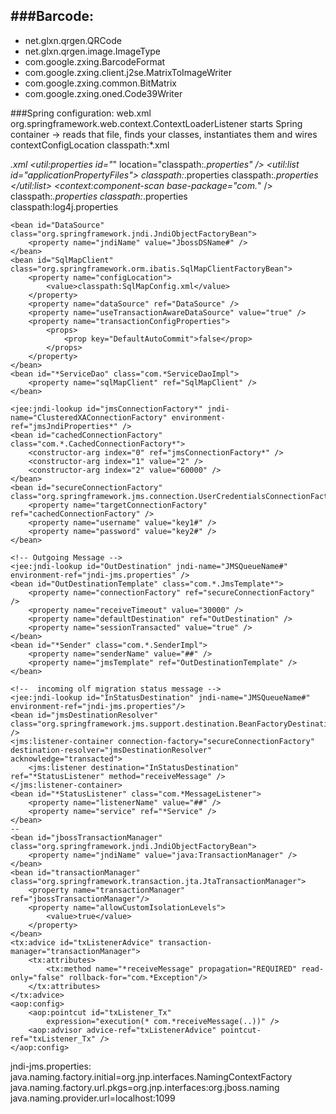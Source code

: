 ###Barcode:
---
* net.glxn.qrgen.QRCode
* net.glxn.qrgen.image.ImageType
* com.google.zxing.BarcodeFormat
* com.google.zxing.client.j2se.MatrixToImageWriter
* com.google.zxing.common.BitMatrix
* com.google.zxing.oned.Code39Writer

###Spring configuration:
web.xml
  <listener>
		<listener-class>org.springframework.web.context.ContextLoaderListener</listener-class>
		starts Spring container -> reads that file, finds your classes, instantiates them and wires
	</listener>
	<context-param>
		<param-name>contextConfigLocation</param-name>
		<param-value>
			classpath:*.xml </param-value>
	</context-param>
	
*.xml
	<import resource="classpath:*.xml" />
	<util:properties id="*" location="classpath:*.properties" />
	<util:list id="applicationPropertyFiles">
		<value>classpath:*.properties</value>
		<value>classpath:*.properties</value>		
	</util:list>
	<context:component-scan base-package="com.*" />
	<bean id="*" class="org.springframework.beans.factory.config.PropertyPlaceholderConfigurer" >		
		<property name="locations">
			<list>
				<value>classpath:*.properties</value>
				<value>classpath:*.properties</value>
			</list>
    	</property>  	
		<property name="ignoreUnresolvablePlaceholders" value="true"/>
	</bean>
	<bean id="*" class="org.springframework.beans.factory.config.MethodInvokingFactoryBean">
		<property name="targetClass" value="org.springframework.util.Log4jConfigurer" />
		<property name="targetMethod" value="initLogging" />
		<property name="arguments">
			<list>
				<value>classpath:log4j.properties</value>
			</list>
		</property>
	</bean>
	<bean id="*" class="com.*Service">
		<constructor-arg index="0" value="${key#}" />
	</bean>
	<bean id="*" class="com.*Service">
		<property name="memberVar#" ref="ref*" />
		<property name="memberVar#" value="*" />
	</bean>	
	
	<bean id="DataSource" class="org.springframework.jndi.JndiObjectFactoryBean">
		<property name="jndiName" value="JbossDSName#" />
	</bean>
	<bean id="SqlMapClient" class="org.springframework.orm.ibatis.SqlMapClientFactoryBean">
		<property name="configLocation">
			<value>classpath:SqlMapConfig.xml</value>
		</property>
		<property name="dataSource" ref="DataSource" />
		<property name="useTransactionAwareDataSource" value="true" />
		<property name="transactionConfigProperties"> 
			<props>
				<prop key="DefaultAutoCommit">false</prop> 
			</props> 
		</property>
	</bean> 
	<bean id="*ServiceDao" class="com.*ServiceDaoImpl">
		<property name="sqlMapClient" ref="SqlMapClient" />
	</bean>	
	
	<jee:jndi-lookup id="jmsConnectionFactory*" jndi-name="ClusteredXAConnectionFactory" environment-ref="jmsJndiProperties*" />
	<bean id="cachedConnectionFactory" class="com.*.CachedConnectionFactory*">
		<constructor-arg index="0" ref="jmsConnectionFactory*" />
		<constructor-arg index="1" value="2" />
		<constructor-arg index="2" value="60000" />
	</bean>
	<bean id="secureConnectionFactory" class="org.springframework.jms.connection.UserCredentialsConnectionFactoryAdapter">
		<property name="targetConnectionFactory" ref="cachedConnectionFactory" />
		<property name="username" value="key1#" />
		<property name="password" value="key2#" />
	</bean>

	<!-- Outgoing Message -->
	<jee:jndi-lookup id="OutDestination" jndi-name="JMSQueueName#" environment-ref="jndi-jms.properties" />
	<bean id="OutDestinationTemplate" class="com.*.JmsTemplate*">
		<property name="connectionFactory" ref="secureConnectionFactory" />
		<property name="receiveTimeout" value="30000" />
		<property name="defaultDestination" ref="OutDestination" />
		<property name="sessionTransacted" value="true" />
	</bean>
	<bean id="*Sender" class="com.*.SenderImpl">
        <property name="senderName" value="##" />
        <property name="jmsTemplate" ref="OutDestinationTemplate" />
	</bean>
	
	<!--  incoming olf migration status message -->
	<jee:jndi-lookup id="InStatusDestination" jndi-name="JMSQueueName#" environment-ref="jndi-jms.properties"/>
	<bean id="jmsDestinationResolver" class="org.springframework.jms.support.destination.BeanFactoryDestinationResolver" />
	<jms:listener-container connection-factory="secureConnectionFactory" destination-resolver="jmsDestinationResolver" acknowledge="transacted">
		<jms:listener destination="InStatusDestination" ref="*StatusListener" method="receiveMessage" />
	</jms:listener-container>	
	<bean id="*StatusListener" class="com.*MessageListener">
        <property name="listenerName" value="##" />
        <property name="service" ref="*Service" />
	</bean>
	--
	<bean id="jbossTransactionManager" class="org.springframework.jndi.JndiObjectFactoryBean">
        <property name="jndiName" value="java:TransactionManager" />
    </bean> 
	<bean id="transactionManager" class="org.springframework.transaction.jta.JtaTransactionManager">
		<property name="transactionManager" ref="jbossTransactionManager"/> 
		<property name="allowCustomIsolationLevels">
			<value>true</value>
		</property>
	</bean>
	<tx:advice id="txListenerAdvice" transaction-manager="transactionManager">
		<tx:attributes>
			<tx:method name="*receiveMessage" propagation="REQUIRED" read-only="false" rollback-for="com.*Exception"/>
		</tx:attributes>
	</tx:advice>	
	<aop:config>
		<aop:pointcut id="txListener_Tx"
			expression="execution(* com.*receiveMessage(..))" />		
		<aop:advisor advice-ref="txListenerAdvice" pointcut-ref="txListener_Tx" />	
	</aop:config> 	
jndi-jms.properties:
	java.naming.factory.initial=org.jnp.interfaces.NamingContextFactory
	java.naming.factory.url.pkgs=org.jnp.interfaces:org.jboss.naming
	java.naming.provider.url=localhost:1099
